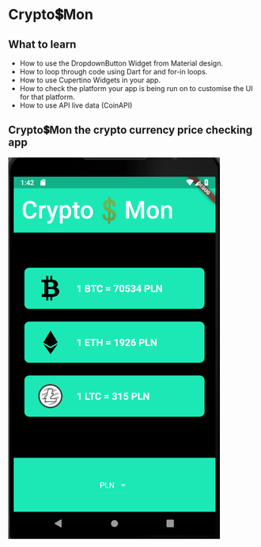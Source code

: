 


# Crypto💲Mon

## What to learn

- How to use the DropdownButton Widget from Material design.
- How to loop through code using Dart for and for-in loops.
- How to use Cupertino Widgets in your app.
- How to check the platform your app is being run on to customise the UI for that platform.
- How to use API live data (CoinAPI)


##  Crypto💲Mon the crypto currency price checking app



![Finished App](https://github.com/vibalijoshi/CryptoMon/blob/main/images/crypto.gif)


